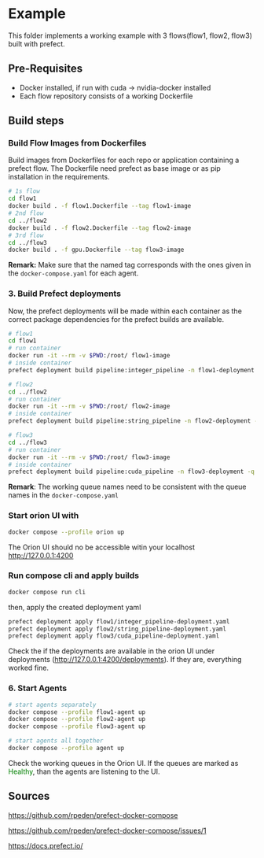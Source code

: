 # Example 
This folder implements a working example with 3 flows(flow1, flow2, flow3) built with prefect.

## Pre-Requisites
- Docker installed, if run with cuda -> nvidia-docker installed
- Each flow repository consists of a working Dockerfile

## Build steps

### Build Flow Images from Dockerfiles
Build images from Dockerfiles for each repo or application containing a prefect flow. The Dockerfile need prefect as base image or as pip installation in the requirements.

```bash
# 1s flow
cd flow1
docker build . -f flow1.Dockerfile --tag flow1-image
# 2nd flow
cd ../flow2
docker build . -f flow2.Dockerfile --tag flow2-image
# 3rd flow
cd ../flow3
docker build . -f gpu.Dockerfile --tag flow3-image
```
**Remark:** Make sure that the named tag corresponds with the ones given in the `docker-compose.yaml` for each agent.

### 3. Build Prefect deployments

Now, the prefect deployments will be made within each container as the correct package dependencies for the prefect builds are available.

```bash
# flow1
cd flow1
# run container
docker run -it --rm -v $PWD:/root/ flow1-image 
# inside container
prefect deployment build pipeline:integer_pipeline -n flow1-deployment -q flow1-queue
```
```bash
# flow2
cd ../flow2
# run container
docker run -it --rm -v $PWD:/root/ flow2-image 
# inside container
prefect deployment build pipeline:string_pipeline -n flow2-deployment -q flow2-queue
```

```bash
# flow3
cd ../flow3
# run container
docker run -it --rm -v $PWD:/root/ flow3-image 
# inside container
prefect deployment build pipeline:cuda_pipeline -n flow3-deployment -q flow3-queue
```
**Remark**: The working queue names need to be consistent with the queue names in the `docker-compose.yaml`


### Start orion UI with 
```bash
docker compose --profile orion up
```
The Orion UI should no be accessible witin your localhost http://127.0.0.1:4200

### Run compose cli and apply builds
```bash
docker compose run cli
```
then, apply the created deployment yaml

```bash
prefect deployment apply flow1/integer_pipeline-deployment.yaml
prefect deployment apply flow2/string_pipeline-deployment.yaml
prefect deployment apply flow3/cuda_pipeline-deployment.yaml
```
Check the if the deployments are available in the orion UI under deployments (http://127.0.0.1:4200/deployments). If they are, everything worked fine.

### 6. Start Agents
```bash
# start agents separately
docker compose --profile flow1-agent up
docker compose --profile flow2-agent up
docker compose --profile flow3-agent up
```
```bash
# start agents all together
docker compose --profile agent up
```
Check the working queues in the Orion UI. If the queues are marked as <span style="color:green">Healthy</span>, than the agents are listening to the UI.


## Sources

https://github.com/rpeden/prefect-docker-compose

https://github.com/rpeden/prefect-docker-compose/issues/1

https://docs.prefect.io/
